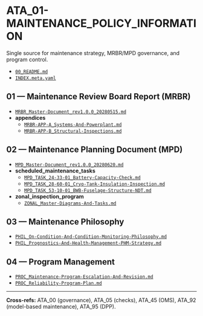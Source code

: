 # ATA_01-MAINTENANCE_POLICY_INFORMATION

Single source for maintenance strategy, MRBR/MPD governance, and program control.

- [`00_README.md`](00_README.md)
- [`INDEX.meta.yaml`](INDEX.meta.yaml)

## 01 — Maintenance Review Board Report (MRBR)
- [`MRBR_Master-Document_rev1.0.0_20280515.md`](01-MAINTENANCE_REVIEW_BOARD_REPORT_MRBR/MRBR_Master-Document_rev1.0.0_20280515.md)
- **appendices**
  - [`MRBR-APP-A_Systems-And-Powerplant.md`](01-MAINTENANCE_REVIEW_BOARD_REPORT_MRBR/appendices/MRBR-APP-A_Systems-And-Powerplant.md)
  - [`MRBR-APP-B_Structural-Inspections.md`](01-MAINTENANCE_REVIEW_BOARD_REPORT_MRBR/appendices/MRBR-APP-B_Structural-Inspections.md)

## 02 — Maintenance Planning Document (MPD)
- [`MPD_Master-Document_rev1.0.0_20280620.md`](02-MAINTENANCE_PLANNING_DOCUMENT_MPD/MPD_Master-Document_rev1.0.0_20280620.md)
- **scheduled_maintenance_tasks**
  - [`MPD_TASK_24-33-01_Battery-Capacity-Check.md`](02-MAINTENANCE_PLANNING_DOCUMENT_MPD/scheduled_maintenance_tasks/MPD_TASK_24-33-01_Battery-Capacity-Check.md)
  - [`MPD_TASK_28-60-01_Cryo-Tank-Insulation-Inspection.md`](02-MAINTENANCE_PLANNING_DOCUMENT_MPD/scheduled_maintenance_tasks/MPD_TASK_28-60-01_Cryo-Tank-Insulation-Inspection.md)
  - [`MPD_TASK_53-10-01_BWB-Fuselage-Structure-NDT.md`](02-MAINTENANCE_PLANNING_DOCUMENT_MPD/scheduled_maintenance_tasks/MPD_TASK_53-10-01_BWB-Fuselage-Structure-NDT.md)
- **zonal_inspection_program**
  - [`ZONAL_Master-Diagrams-And-Tasks.md`](02-MAINTENANCE_PLANNING_DOCUMENT_MPD/zonal_inspection_program/ZONAL_Master-Diagrams-And-Tasks.md)

## 03 — Maintenance Philosophy
- [`PHIL_On-Condition-And-Condition-Monitoring-Philosophy.md`](03-MAINTENANCE_PHILOSOPHY/PHIL_On-Condition-And-Condition-Monitoring-Philosophy.md)
- [`PHIL_Prognostics-And-Health-Management-PHM-Strategy.md`](03-MAINTENANCE_PHILOSOPHY/PHIL_Prognostics-And-Health-Management-PHM-Strategy.md)

## 04 — Program Management
- [`PROC_Maintenance-Program-Escalation-And-Revision.md`](04-PROGRAM_MANAGEMENT/PROC_Maintenance-Program-Escalation-And-Revision.md)
- [`PROC_Reliability-Program-Plan.md`](04-PROGRAM_MANAGEMENT/PROC_Reliability-Program-Plan.md)

---

**Cross-refs:** ATA_00 (governance), ATA_05 (checks), ATA_45 (OMS), ATA_92 (model-based maintenance), ATA_95 (DPP).
